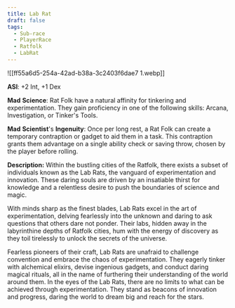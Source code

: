 ```yaml
---
title: Lab Rat
draft: false
tags:
  - Sub-race
  - PlayerRace
  - Ratfolk
  - LabRat
---
```


![[ff55a6d5-254a-42ad-b38a-3c2403f6dae7 1.webp]]

**ASI**: +2 Int, +1 Dex

**Mad** **Science**: Rat Folk have a natural affinity for tinkering and experimentation. They gain proficiency in one of the following skills: Arcana, Investigation, or Tinker's Tools.

**Mad** **Scientist**'s **Ingenuity**: Once per long rest, a Rat Folk can create a temporary contraption or gadget to aid them in a task. This contraption grants them advantage on a single ability check or saving throw, chosen by the player before rolling.

**Description:**
Within the bustling cities of the Ratfolk, there exists a subset of individuals known as the Lab Rats, the vanguard of experimentation and innovation. These daring souls are driven by an insatiable thirst for knowledge and a relentless desire to push the boundaries of science and magic.

With minds sharp as the finest blades, Lab Rats excel in the art of experimentation, delving fearlessly into the unknown and daring to ask questions that others dare not ponder. Their labs, hidden away in the labyrinthine depths of Ratfolk cities, hum with the energy of discovery as they toil tirelessly to unlock the secrets of the universe.

​Fearless pioneers of their craft, Lab Rats are unafraid to challenge convention and embrace the chaos of experimentation. They eagerly tinker with alchemical elixirs, devise ingenious gadgets, and conduct daring magical rituals, all in the name of furthering their understanding of the world around them. In the eyes of the Lab Rats, there are no limits to what can be achieved through experimentation. They stand as beacons of innovation and progress, daring the world to dream big and reach for the stars.